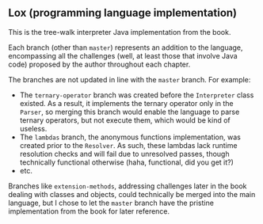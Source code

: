 ## Lox (programming language implementation)

This is the tree-walk interpreter Java implementation from the book.

Each branch (other than `master`) represents an addition to the language, encompassing all the challenges (well, at least those that involve Java code) proposed by the author throughout each chapter.

The branches are not updated in line with the `master` branch. For example:
- The `ternary-operator` branch was created before the `Interpreter` class existed. As a result, it implements the ternary operator only in the `Parser`, so merging this branch would enable the language to parse ternary operators, but not execute them, which would be kind of useless.
- The `lambdas` branch, the anonymous functions implementation, was created prior to the `Resolver`. As such, these lambdas lack runtime resolution checks and will fail due to unresolved passes, though technically functional otherwise (haha, functional, did you get it?)
- etc.

Branches like `extension-methods`, addressing challenges later in the book dealing with classes and objects, could technically be merged into the main language, but I chose to let the `master` branch have the pristine implementation from the book for later reference.
